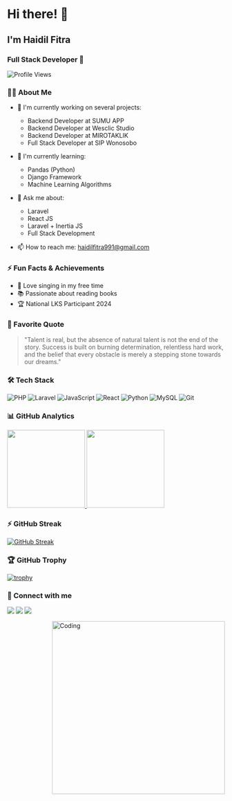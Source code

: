 # Hi there! 👋

## I'm Haidil Fitra
### Full Stack Developer 🚀

![Profile Views](https://komarev.com/ghpvc/?username=HaidilFitra&color=brightgreen)

### 👨‍💻 About Me
- 🔭 I'm currently working on several projects:
  - Backend Developer at SUMU APP
  - Backend Developer at Wesclic Studio
  - Backend Developer at MIROTAKLIK
  - Full Stack Developer at SIP Wonosobo
  
- 🌱 I'm currently learning:
  - Pandas (Python)
  - Django Framework
  - Machine Learning Algorithms
  
- 💬 Ask me about:
  - Laravel
  - React JS
  - Laravel + Inertia JS
  - Full Stack Development
  
- 📫 How to reach me: haidilfitra991@gmail.com

### ⚡ Fun Facts & Achievements
- 🎵 Love singing in my free time
- 📚 Passionate about reading books
- 🏆 National LKS Participant 2024

### 💭 Favorite Quote
> "Talent is real, but the absence of natural talent is not the end of the story. Success is built on burning determination, relentless hard work, and the belief that every obstacle is merely a stepping stone towards our dreams."

### 🛠 Tech Stack
![PHP](https://img.shields.io/badge/-PHP-05122A?style=flat&logo=php)
![Laravel](https://img.shields.io/badge/-Laravel-05122A?style=flat&logo=laravel)
![JavaScript](https://img.shields.io/badge/-JavaScript-05122A?style=flat&logo=javascript)
![React](https://img.shields.io/badge/-React-05122A?style=flat&logo=react)
![Python](https://img.shields.io/badge/-Python-05122A?style=flat&logo=python)
![MySQL](https://img.shields.io/badge/-MySQL-05122A?style=flat&logo=mysql)
![Git](https://img.shields.io/badge/-Git-05122A?style=flat&logo=git)

### 📊 GitHub Analytics
<p>
<a href="https://github.com/HaidilFitra">
  <img height="180em" src="https://github-readme-stats.vercel.app/api?username=HaidilFitra&show_icons=true&theme=radical"/>
  <img height="180em" src="https://github-readme-stats.vercel.app/api/top-langs/?username=HaidilFitra&layout=compact&theme=radical"/>
</a>
</p>

### ⚡ GitHub Streak
[![GitHub Streak](https://streak-stats.demolab.com/?user=DenverCoder1&theme=radical)](https://git.io/streak-stats)

### 🏆 GitHub Trophy
[![trophy](https://github-profile-trophy.vercel.app/?username=HaidilFitra&theme=radical&row=1)](https://github.com/ryo-ma/github-profile-trophy)

### 🤝 Connect with me
<p align="left">
<a href="mailto:haidilfitra991@gmail.com"><img src="https://img.shields.io/badge/-Email-D14836?style=flat&logo=Gmail&logoColor=white"/></a>
<a href="https://www.linkedin.com/in/haidil-fitra/"><img src="https://img.shields.io/badge/-LinkedIn-0077B5?style=flat&logo=Linkedin&logoColor=white"/></a>
<a href="https://www.instagram.com/_.haidilfitra"><img src="https://img.shields.io/badge/-Instagram-E4405F?style=flat&logo=Instagram&logoColor=white"/></a>
</p>

<!-- Coding GIF -->
<img align="right" alt="Coding" width="400" src="https://cdn.dribbble.com/users/1162077/screenshots/3848914/programmer.gif"/>
